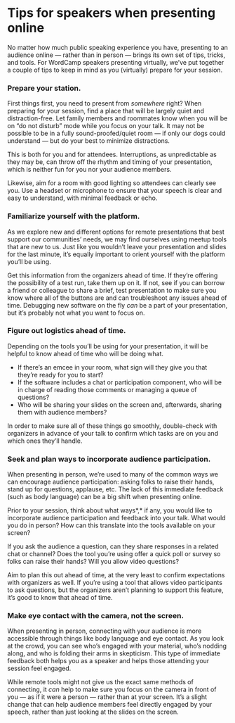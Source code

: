 # Tips for speakers when presenting online

No matter how much public speaking experience you have, presenting to an audience online *—* rather than in person *—* brings its own set of tips, tricks, and tools. For WordCamp speakers presenting virtually, we’ve put together a couple of tips to keep in mind as you (virtually) prepare for your session.

### Prepare your station.

First things first, you need to present from *somewhere* right? When preparing for your session, find a place that will be largely quiet and distraction-free. Let family members and roommates know when you will be on “do not disturb” mode while you focus on your talk. It may not be possible to be in a fully sound-proofed/quiet room *—* if only our dogs could understand *—* but do your best to minimize distractions.

This is both for you and for attendees. Interruptions, as unpredictable as they may be, can throw off the rhythm and timing of your presentation, which is neither fun for you nor your audience members.

Likewise, aim for a room with good lighting so attendees can clearly see you. Use a headset or microphone to ensure that your speech is clear and easy to understand, with minimal feedback or echo. 

### Familiarize yourself with the platform.

As we explore new and different options for remote presentations that best support our communities’ needs, we may find ourselves using meetup tools that are new to us. Just like you wouldn’t leave your presentation and slides for the last minute, it’s equally important to orient yourself with the platform you’ll be using. 

Get this information from the organizers ahead of time. If they’re offering the possibility of a test run, take them up on it. If not, see if you can borrow a friend or colleague to share a brief, test presentation to make sure you know where all of the buttons are and can troubleshoot any issues ahead of time. Debugging new software on the fly *can* be a part of your presentation, but it’s probably not what you want to focus on.

### Figure out logistics ahead of time.

Depending on the tools you’ll be using for your presentation, it will be helpful to know ahead of time who will be doing what. 

*   If there’s an emcee in your room, what sign will they give you that they’re ready for you to start?
*   If the software includes a chat or participation component, who will be in charge of reading those comments or managing a queue of questions?
*   Who will be sharing your slides on the screen and, afterwards, sharing them with audience members?

In order to make sure all of these things go smoothly, double-check with organizers in advance of your talk to confirm which tasks are on you and which ones they’ll handle.

### Seek and plan ways to incorporate audience participation.

When presenting in person, we’re used to many of the common ways we can encourage audience participation: asking folks to raise their hands, stand up for questions, applause, etc. The lack of this immediate feedback (such as body language) can be a big shift when presenting online.

Prior to your session, think about what ways*,* if any, you would like to incorporate audience participation and feedback into your talk. What would you do in person? How can this translate into the tools available on your screen?

If you ask the audience a question, can they share responses in a related chat or channel? Does the tool you’re using offer a quick poll or survey so folks can raise their hands? Will you allow video questions?

Aim to plan this out ahead of time, at the very least to confirm expectations with organizers as well. If you’re using a tool that allows video participants to ask questions, but the organizers aren’t planning to support this feature, it’s good to know that ahead of time. 

### Make eye contact with the camera, not the screen.

When presenting in person, connecting with your audience is more accessible through things like body language and eye contact. As you look at the crowd, you can see who’s engaged with your material, who’s nodding along, and who is folding their arms in skepticism. This type of immediate feedback both helps you as a speaker and helps those attending your session feel engaged.

While remote tools might not give us the exact same methods of connecting, it *can* help to make sure you focus on the camera in front of you *—* as if it were a person *—* rather than at your screen. It’s a slight change that can help audience members feel directly engaged by your speech, rather than just looking at the slides on the screen. 

<!--
*   [To-do](# "To-do")
-->
